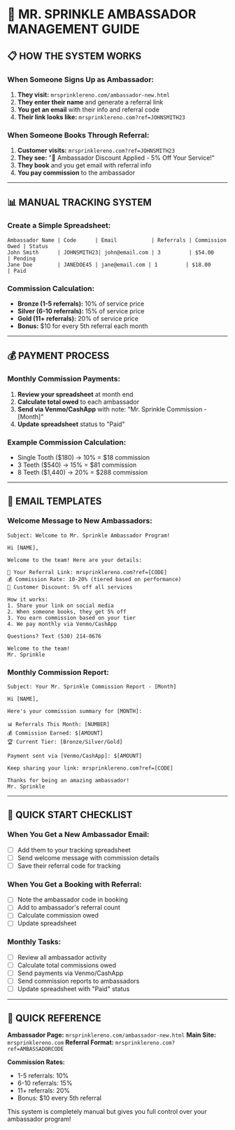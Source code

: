 # 🎯 MR. SPRINKLE AMBASSADOR MANAGEMENT GUIDE

## 📋 HOW THE SYSTEM WORKS

### When Someone Signs Up as Ambassador:
1. **They visit:** `mrsprinklereno.com/ambassador-new.html`
2. **They enter their name** and generate a referral link
3. **You get an email** with their info and referral code
4. **Their link looks like:** `mrsprinklereno.com?ref=JOHNSMITH23`

### When Someone Books Through Referral:
1. **Customer visits:** `mrsprinklereno.com?ref=JOHNSMITH23`
2. **They see:** "🎉 Ambassador Discount Applied - 5% Off Your Service!"
3. **They book** and you get email with referral info
4. **You pay commission** to the ambassador

---

## 📊 MANUAL TRACKING SYSTEM

### Create a Simple Spreadsheet:
```
Ambassador Name | Code      | Email           | Referrals | Commission Owed | Status
John Smith      | JOHNSMITH23| john@email.com | 3         | $54.00         | Pending
Jane Doe        | JANEDOE45 | jane@email.com | 1         | $18.00         | Paid
```

### Commission Calculation:
- **Bronze (1-5 referrals):** 10% of service price
- **Silver (6-10 referrals):** 15% of service price  
- **Gold (11+ referrals):** 20% of service price
- **Bonus:** $10 for every 5th referral each month

---

## 💰 PAYMENT PROCESS

### Monthly Commission Payments:
1. **Review your spreadsheet** at month end
2. **Calculate total owed** to each ambassador
3. **Send via Venmo/CashApp** with note: "Mr. Sprinkle Commission - [Month]"
4. **Update spreadsheet** status to "Paid"

### Example Commission Calculation:
- Single Tooth ($180) → 10% = $18 commission
- 3 Teeth ($540) → 15% = $81 commission  
- 8 Teeth ($1,440) → 20% = $288 commission

---

## 📧 EMAIL TEMPLATES

### Welcome Message to New Ambassadors:
```
Subject: Welcome to Mr. Sprinkle Ambassador Program!

Hi [NAME],

Welcome to the team! Here are your details:

🔗 Your Referral Link: mrsprinklereno.com?ref=[CODE]
💰 Commission Rate: 10-20% (tiered based on performance)
🎁 Customer Discount: 5% off all services

How it works:
1. Share your link on social media
2. When someone books, they get 5% off
3. You earn commission based on your tier
4. We pay monthly via Venmo/CashApp

Questions? Text (530) 214-0676

Welcome to the team!
Mr. Sprinkle
```

### Monthly Commission Report:
```
Subject: Your Mr. Sprinkle Commission Report - [Month]

Hi [NAME],

Here's your commission summary for [MONTH]:

📊 Referrals This Month: [NUMBER]
💰 Commission Earned: $[AMOUNT]
🏆 Current Tier: [Bronze/Silver/Gold]

Payment sent via [Venmo/CashApp]: $[AMOUNT]

Keep sharing your link: mrsprinklereno.com?ref=[CODE]

Thanks for being an amazing ambassador!
Mr. Sprinkle
```

---

## 🚀 QUICK START CHECKLIST

### When You Get a New Ambassador Email:
- [ ] Add them to your tracking spreadsheet
- [ ] Send welcome message with commission details
- [ ] Save their referral code for tracking

### When You Get a Booking with Referral:
- [ ] Note the ambassador code in booking
- [ ] Add to ambassador's referral count
- [ ] Calculate commission owed
- [ ] Update spreadsheet

### Monthly Tasks:
- [ ] Review all ambassador activity
- [ ] Calculate total commissions owed
- [ ] Send payments via Venmo/CashApp
- [ ] Send commission reports to ambassadors
- [ ] Update spreadsheet with "Paid" status

---

## 📱 QUICK REFERENCE

**Ambassador Page:** `mrsprinklereno.com/ambassador-new.html`
**Main Site:** `mrsprinklereno.com`
**Referral Format:** `mrsprinklereno.com?ref=AMBASSADORCODE`

**Commission Rates:**
- 1-5 referrals: 10%
- 6-10 referrals: 15%  
- 11+ referrals: 20%
- Bonus: $10 every 5th referral

This system is completely manual but gives you full control over your ambassador program!